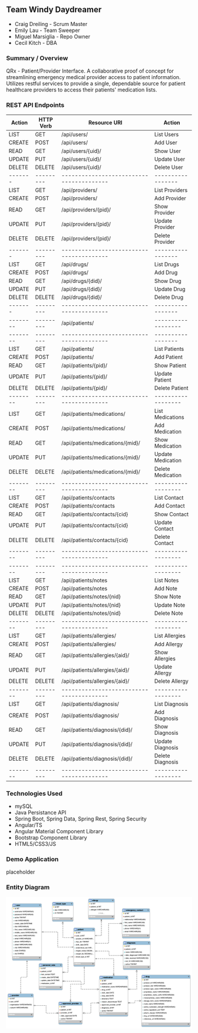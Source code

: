 ## Team Windy Daydreamer
* Craig Dreiling - Scrum Master
* Emily Lau - Team Sweeper
* Miguel Marsiglia - Repo Owner
* Cecil Kitch - DBA

### Summary / Overview
QRx - Patient/Provider Interface. A collaborative proof of concept for streamlining emergency medical provider access to patient information. Utilizes restful services to provide a single, dependable source for patient healthcare providers to access their patients' medication lists.

### REST API Endpoints
| Action |HTTP Verb| Resource URI                           | Action           |
| -------|---------|----------------------------------------| -----------------|
| LIST   | GET     | /api/users/                            | List Users       |
| CREATE | POST    | /api/users/                            | Add User         |
| READ   | GET     | /api/users/{uid}/                      | Show User        |
| UPDATE | PUT     | /api/users/{uid}/                      | Update User      |
| DELETE | DELETE  | /api/users/{uid}/                      | Delete User      |
| -------|---------|----------------------------------------| -----------------|
| LIST   | GET     | /api/providers/                        | List Providers   |
| CREATE | POST    | /api/providers/                        | Add Provider     |
| READ   | GET     | /api/providers/{pid}/                  | Show Provider    |
| UPDATE | PUT     | /api/providers/{pid}/                  | Update Provider  |
| DELETE | DELETE  | /api/providers/{pid}/                  | Delete Provider  |
| -------|---------|----------------------------------------| -----------------|
| LIST   | GET     | /api/drugs/                            | List Drugs       |
| CREATE | POST    | /api/drugs/                            | Add Drug         |
| READ   | GET     | /api/drugs/{did}/                      | Show Drug        |
| UPDATE | PUT     | /api/drugs/{did}/                      | Update Drug      |
| DELETE | DELETE  | /api/drugs/{did}/                      | Delete Drug      |
| -------|---------|----------------------------------------| -----------------|
|--------|---------| /api/patients/                         |------------------|
|--------|---------|----------------------------------------| -----------------|
| LIST   | GET     | /api/patients/                         | List Patients    |
| CREATE | POST    | /api/patients/                         | Add Patient      |
| READ   | GET     | /api/patients/{pid}/                   | Show Patient     |
| UPDATE | PUT     | /api/patients/{pid}/                   | Update Patient   |
| DELETE | DELETE  | /api/patients/{pid}/                   | Delete Patient   |
|--------|---------|----------------------------------------|------------------|
| LIST   | GET     | /api/patients/medications/             | List Medications |
| CREATE | POST    | /api/patients/medications/             | Add Medication   |
| READ   | GET     | /api/patients/medications/{mid}/       | Show Medication  |
| UPDATE | PUT     | /api/patients/medications/{mid}/       | Update Medication|
| DELETE | DELETE  | /api/patients/medications/{mid}/       | Delete Medication|
|--------|---------|----------------------------------------|------------------|
| LIST   | GET     | /api/patients/contacts                 | List Contact     |
| CREATE | POST    | /api/patients/contacts                 | Add Contact      |
| READ   | GET     | /api/patients/contacts/{cid}           | Show Contact     |
| UPDATE | PUT     | /api/patients/contacts/{cid}           | Update Contact   |
| DELETE | DELETE  | /api/patients/contacts/{cid}           | Delete Contact   |
|--------|---------|----------------------------------------|------------------|
|--------|---------|----------------------------------------|------------------|
| LIST   | GET     | /api/patients/notes                    | List Notes       |
| CREATE | POST    | /api/patients/notes                    | Add Note         |
| READ   | GET     | /api/patients/notes/{nid}              | Show Note        |
| UPDATE | PUT     | /api/patients/notes/{nid}              | Update Note      |
| DELETE | DELETE  | /api/patients/notes/{nid}              | Delete Note      |
|--------|---------|----------------------------------------|------------------|
| LIST   | GET     | /api/patients/allergies/               | List Allergies   |
| CREATE | POST    | /api/patients/allergies/               | Add  Allergy     |
| READ   | GET     | /api/patients/allergies/{aid}/         | Show Allergies   |
| UPDATE | PUT     | /api/patients/allergies/{aid}/         | Update Allergy   |
| DELETE | DELETE  | /api/patients/allergies/{aid}/         | Delete Allergy   |
|--------|---------|----------------------------------------|------------------|
| LIST   | GET     | /api/patients/diagnosis/               | List Diagnosis   |
| CREATE | POST    | /api/patients/diagnosis/               | Add  Diagnosis   |
| READ   | GET     | /api/patients/diagnosis/{did}/         | Show Diagnosis   |
| UPDATE | PUT     | /api/patients/diagnosis/{did}/         | Update Diagnosis |
| DELETE | DELETE  | /api/patients/diagnosis/{did}/         | Delete Diagnosis |
|--------|---------|----------------------------------------|------------------|

### Technologies Used
* mySQL
* Java Persistance API
* Spring Boot, Spring Data, Spring Rest, Spring Security
* Angular/TS
* Angular Material Component Library
* Bootstrap Component Library
* HTML5/CSS3/JS

### Demo Application
placeholder

### Entity Diagram
![qrxdbERD](qrxdbERD.png)
